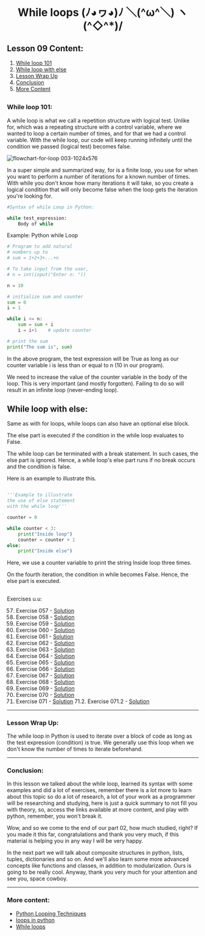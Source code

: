 <div align="center">
  
# While loops (ﾉ◕ヮ◕)ﾉ ＼(^ω^＼) ヽ(^◇^*)/

</div>

## Lesson 09 Content:

1. [While loop 101](https://github.com/marcoshsq/Python_Crash_Course/blob/main/01_Python_Crash_Course/02_Control_Structures/Lesson_09_While_(making%20Python_sweat_with_more_Loops).md#while-loop-101)
2. [While loop with else](https://github.com/marcoshsq/Python_Crash_Course/blob/main/01_Python_Crash_Course/02_Control_Structures/Lesson_09_While_(making%20Python_sweat_with_more_Loops).md#while-loop-with-else)
3. [Lesson Wrap Up](https://github.com/marcoshsq/Python_Crash_Course/edit/main/01_Python_Crash_Course/02_Control_Structures/Lesson_09_While_(making%20Python_sweat_with_more_Loops).md#lesson-wrap-up)
4. [Conclusion](https://github.com/marcoshsq/Python_Crash_Course/edit/main/01_Python_Crash_Course/02_Control_Structures/Lesson_09_While_(making%20Python_sweat_with_more_Loops).md#conclusion)
5. [More Content](https://github.com/marcoshsq/Python_Crash_Course/edit/main/01_Python_Crash_Course/02_Control_Structures/Lesson_09_While_(making%20Python_sweat_with_more_Loops).md#more-content)


##

### While loop 101:

A while loop is what we call a repetition structure with logical test. Unlike for, which was a repeating structure with a control variable, where we wanted to loop a certain number of times, and for that we had a control variable. With the while loop, our code will keep running infinitely until the condition we passed (logical test) becomes false. 

![flowchart-for-loop 003-1024x576](https://user-images.githubusercontent.com/64812097/159175471-ccbf68ef-f333-488b-845b-e4d6a121013b.jpeg)

In a super simple and summarized way, for is a finite loop, you use for when you want to perform a number of iterations for a known number of times. With while you don't know how many iterations it will take, so you create a logical condition that will only become false when the loop gets the iteration you're looking for.

````python
#Syntax of while Loop in Python:

while test_expression:
    Body of while
````

Example: Python while Loop

````python
# Program to add natural
# numbers up to 
# sum = 1+2+3+...+n

# To take input from the user,
# n = int(input("Enter n: "))

n = 10

# initialize sum and counter
sum = 0
i = 1

while i <= n:
    sum = sum + i
    i = i+1    # update counter

# print the sum
print("The sum is", sum)
````

In the above program, the test expression will be True as long as our counter variable i is less than or equal to n (10 in our program).

We need to increase the value of the counter variable in the body of the loop. This is very important (and mostly forgotten). Failing to do so will result in an infinite loop (never-ending loop).

## While loop with else:

Same as with for loops, while loops can also have an optional else block.

The else part is executed if the condition in the while loop evaluates to False.

The while loop can be terminated with a break statement. In such cases, the else part is ignored. Hence, a while loop's else part runs if no break occurs and the condition is false.

Here is an example to illustrate this.

````python

'''Example to illustrate
the use of else statement
with the while loop'''

counter = 0

while counter < 3:
    print("Inside loop")
    counter = counter + 1
else:
    print("Inside else")

````

Here, we use a counter variable to print the string Inside loop three times.

On the fourth iteration, the condition in while becomes False. Hence, the else part is executed.

##

Exercises u.u:

57. Exercise 057 -  [Solution]()
58. Exercise 058 -  [Solution]()
59. Exercise 059 -  [Solution]()
60. Exercise 060 -  [Solution]()
61. Exercise 061 -  [Solution]()
62. Exercise 062 -  [Solution]()
63. Exercise 063 -  [Solution]()
64. Exercise 064 -  [Solution]()
65. Exercise 065 -  [Solution]()
66. Exercise 066 -  [Solution]()
67. Exercise 067 -  [Solution]()
68. Exercise 068 -  [Solution]()
69. Exercise 069 -  [Solution]()
70. Exercise 070 -  [Solution]()
71. Exercise 071 -  [Solution]()
71.2. Exercise 071.2 -  [Solution]() 



---

### Lesson Wrap Up:

The while loop in Python is used to iterate over a block of code as long as the test expression (condition) is true. We generally use this loop when we don't know the number of times to iterate beforehand.

---

### Conclusion:

In this lesson we talked about the while loop, learned its syntax with some examples and did a lot of exercises, remember there is a lot more to learn about this topic so do a lot of research, a lot of your work as a programmer will be researching and studying, here is just a quick summary to not fill you with theory, so, access the links available at more content, and play with python, remember, you won't break it.

Wow, and so we come to the end of our part 02, how much studied, right? If you made it this far, congratulations and thank you very much, if this material is helping you in any way I will be very happy.

In the next part we will talk about composite structures in python, lists, tuples, dictionaries and so on. And we'll also learn some more advanced concepts like functions and classes, in addition to modularization. Ours is going to be really cool. Anyway, thank you very much for your attention and see you, space cowboy.

---

### More content:

- [Python Looping Techniques](https://www.programiz.com/python-programming/looping-technique)
- [loops in python](https://www.geeksforgeeks.org/loops-in-python/)
- [While loops](https://wiki.python.org/moin/WhileLoop)
